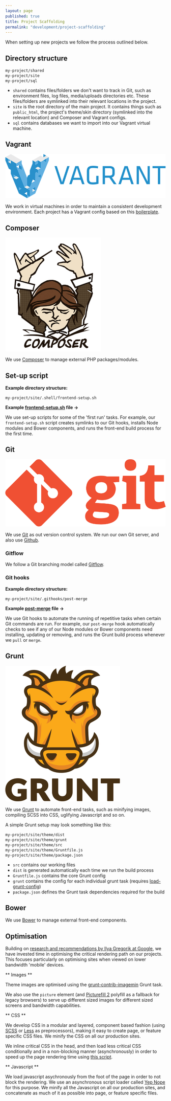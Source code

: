 ```yaml
---
layout: page
published: true
title: Project Scaffolding
permalink: "development/project-scaffolding"
---
```


When setting up new projects we follow the process outlined below.

## Directory structure

```
my-project/shared
my-project/site
my-project/sql
```

* `shared` contains files/folders we don't want to track in Git, such as environment files, log files, media/uploads directories etc. These files/folders are symlinked into their relevant locations in the project.
* `site` is the root directory of the main project. It contains things such as `public_html`, the project's theme/skin directory (symlinked into the relevant location) and Composer and Vagrant configs.
* `sql` contains databases we want to import into our Vagrant virtual machine.

## Vagrant

![logo_wide-cab47086.png](/assets/uploads/logo_wide-cab47086.png)

We work in virtual machines in order to maintain a consistent development environment. Each project has a Vagrant config based on this [boilerplate](https://github.com/gpmd/vagrant-puppet-boilerplate).

## Composer

![logo-composer-transparent.png](/assets/uploads/logo-composer-transparent.png)

We use [Composer](https://getcomposer.org/) to manage external PHP packages/modules.

## Set-up script

**Example directory structure:**

```
my-project/site/.shell/frontend-setup.sh
```

**Example [frontend-setup.sh](https://gist.github.com/matt-bailey/22122af72c7be33e3bf6#file-frontend-setup-sh) file →**

We use set-up scripts for some of the 'first run' tasks. For example, our `frontend-setup.sh` script creates symlinks to our Git hooks, installs Node modules and Bower components, and runs the front-end build process for the first time.

## Git

![Git-Logo-1788C.png](/assets/uploads/Git-Logo-1788C.png)

We use [Git](http://git-scm.com/) as out version control system. We run our own Git server, and also use [Github](https://github.com/).

### Gitflow

We follow a Git branching model called [Gitflow](/development/gitflow).

### Git hooks

**Example directory structure:**

```
my-project/site/.githooks/post-merge
```

**Example [post-merge](https://gist.github.com/matt-bailey/bfdaaa290954e1a23f2f#file-post-merge) file →**

We use Git hooks to automate the running of repetitive tasks when certain Git commands are run. For example, our `post-merge` hook automatically checks to see if any of our Node modules or Bower components need installing, updating or removing, and runs the Grunt build process whenever we `pull` or `merge`.

## Grunt

![grunt-logo.png](/assets/uploads/grunt-logo.png)

We use [Grunt](http://gruntjs.com/) to automate front-end tasks, such as minifying images, compiling SCSS into CSS, uglifying Javascript and so on.

A simple Grunt setup may look something like this:

```
my-project/site/theme/dist
my-project/site/theme/grunt
my-project/site/theme/src
my-project/site/theme/Gruntfile.js
my-project/site/theme/package.json
```

* `src` contains our working files
* `dist` is generated automatically each time we run the build process
* `Gruntfile.js` contains the core Grunt config
* `grunt` contains the config for each individual grunt task (requires [load-grunt-config](https://github.com/firstandthird/load-grunt-config))
* `package.json` defines the Grunt task dependencies required for the build

## Bower

We use [Bower](http://bower.io/) to manage external front-end components.

## Optimisation

Building on [research and recommendations by Ilya Gregorik at Google](https://www.youtube.com/watch?v=YV1nKLWoARQ&feature=youtu.be), we have invested time in optimising the critical rendering path on our projects. This focuses particularly on optimising sites when viewed on lower bandwidth 'mobile' devices.

** Images **

Theme images are optimised using the [grunt-contrib-imagemin](https://github.com/gruntjs/grunt-contrib-imagemin) Grunt task.

We also use the `picture` element (and [Picturefill 2](http://scottjehl.github.io/picturefill/) polyfill as a fallback for legacy browsers) to serve up different sized images for different sized screens and bandwidth capabilities.

** CSS **

We develop CSS in a modular and layered, component based fashion (using [SCSS](http://sass-lang.com/) or [Less](http://lesscss.org/) as preprocessors), making it easy to create page, or feature specific CSS files. We minify the CSS on all our production sites.

We inline critical CSS in the head, and then load less critical CSS conditionally and in a non-blocking manner (asynchronously) in order to speed up the page rendering time using [this script](https://gist.github.com/matt-bailey/602b40c77a5d3381ff26#file-async-and-conditional-css-loading-html).

** Javascript **

We load javascript asychronously from the foot of the page in order to not block the rendering. We use an asynchronous script loader called [Yep Nope](http://yepnopejs.com/) for this purpose. We minify all the Javascript on all our production sites, and concatenate as much of it as possible into page, or feature specific files.